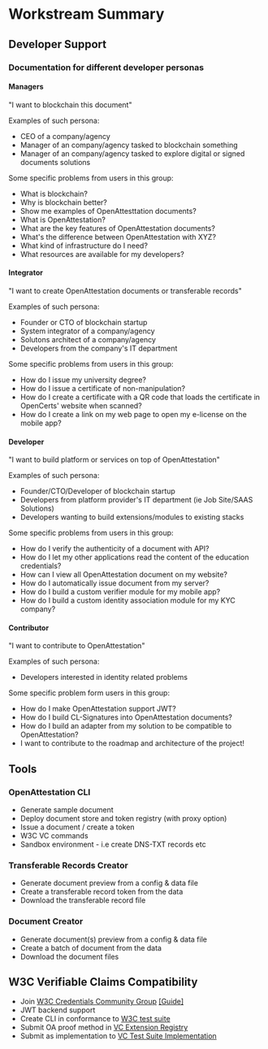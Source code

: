 # Workstream Summary

## Developer Support

### Documentation for different developer personas

#### Managers

"I want to blockchain this document"

Examples of such persona:

- CEO of a company/agency
- Manager of an company/agency tasked to blockchain something
- Manager of an company/agency tasked to explore digital or signed documents solutions

Some specific problems from users in this group:

- What is blockchain?
- Why is blockchain better?
- Show me examples of OpenAttesttation documents?
- What is OpenAttestation?
- What are the key features of OpenAttestation documents?
- What's the difference between OpenAttestation with XYZ?
- What kind of infrastructure do I need?
- What resources are available for my developers?

#### Integrator

"I want to create OpenAttestation documents or transferable records"

Examples of such persona:

- Founder or CTO of blockchain startup
- System integrator of a company/agency
- Solutons architect of a company/agency
- Developers from the company's IT department

Some specific problems from users in this group:

- How do I issue my university degree?
- How do I issue a certificate of non-manipulation?
- How do I create a certificate with a QR code that loads the certificate in OpenCerts' website when scanned?
- How do I create a link on my web page to open my e-license on the mobile app?

#### Developer

"I want to build platform or services on top of OpenAttestation"

Examples of such persona:

- Founder/CTO/Developer of blockchain startup
- Developers from platform provider's IT department (ie Job Site/SAAS Solutions)
- Developers wanting to build extensions/modules to existing stacks

Some specific problems from users in this group:

- How do I verify the authenticity of a document with API?
- How do I let my other applications read the content of the education credentials?
- How can I view all OpenAttestation document on my website?
- How do I automatically issue document from my server?
- How do I build a custom verifier module for my mobile app?
- How do I build a custom identity association module for my KYC company?

#### Contributor

"I want to contribute to OpenAttestation"

Examples of such persona:

- Developers interested in identity related problems

Some specific problem form users in this group:

- How do I make OpenAttestation support JWT?
- How do I build CL-Signatures into OpenAttestation documents?
- How do I build an adapter from my solution to be compatible to OpenAttestation?
- I want to contribute to the roadmap and architecture of the project!

## Tools

### OpenAttestation CLI

- Generate sample document
- Deploy document store and token registry (with proxy option)
- Issue a document / create a token
- W3C VC commands
- Sandbox environment - i.e create DNS-TXT records etc

### Transferable Records Creator

- Generate document preview from a config & data file
- Create a transferable record token from the data
- Download the transferable record file

### Document Creator

- Generate document(s) preview from a config & data file
- Create a batch of document from the data
- Download the document files

## W3C Verifiable Claims Compatibility

- Join [W3C Credentials Community Group](https://www.w3.org/community/credentials/) [[Guide]](https://github.com/w3c-ccg/w3c-ccg.github.io/blob/master/joining.md)
- JWT backend support
- Create CLI in conformance to [W3C test suite](https://w3c.github.io/vc-test-suite/)
- Submit OA proof method in [VC Extension Registry](https://w3c-ccg.github.io/vc-extension-registry/)
- Submit as implementation to [VC Test Suite Implementation](https://w3c.github.io/vc-test-suite/implementations/)
